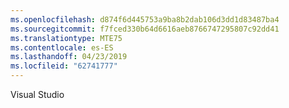 ```yaml
---
ms.openlocfilehash: d874f6d445753a9ba8b2dab106d3dd1d83487ba4
ms.sourcegitcommit: f7fced330b64d6616aeb8766747295807c92dd41
ms.translationtype: MTE75
ms.contentlocale: es-ES
ms.lasthandoff: 04/23/2019
ms.locfileid: "62741777"
---
```

Visual Studio
